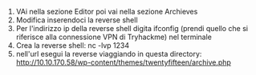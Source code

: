 1) VAi nella sezione Editor poi vai nella sezione Archieves
2) Modifica inserendoci la reverse shell 
3) Per l'indirizzo ip della reverse shell digita ifconfig (prendi quello che si riferisce alla connessione VPN di Tryhackme) nel terminale
4) Crea la reverse shell: nc -lvp 1234
5) nell'url esegui la reverse viaggiando in questa directory: 
http://10.10.170.58/wp-content/themes/twentyfifteen/archive.php
